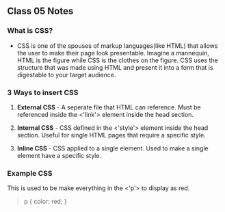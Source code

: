 ## Class 05 Notes

### What is CSS?

- CSS is one of the spouses of markup languages(like HTML) that allows the user to make their page look presentable.  Imagine a mannequin, HTML is the figure while CSS is the clothes on the figure. CSS uses the structure that was made using HTML and present it into a form that is digestable to your target audience.

### 3 Ways to insert CSS

1. **External CSS** - A seperate file that HTML can reference. Must be referenced inside the <'link'> element inside the head section.

2. **Internal CSS** - CSS defined in the <'style'> element inside the head section.  Useful for single HTML pages that require a specific style.

3. **Inline CSS** - CSS applied to a single element.  Used to make a single element have a specific style.

### Example CSS

This is used to be make everything in the <'p'> to display as red.

> p {
    color: red;
}
